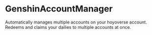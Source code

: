 # GenshinAccountManager
Automatically manages multiple accounts on your hoyoverse account. Redeems and claims your dailies to multiple accounts at once.
